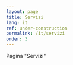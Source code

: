 ```yaml
---
layout: page
title: Servizi
lang: it
ref: under-construction
permalink: /it/servizi
order: 3
---
```


Pagina "Servizi"
